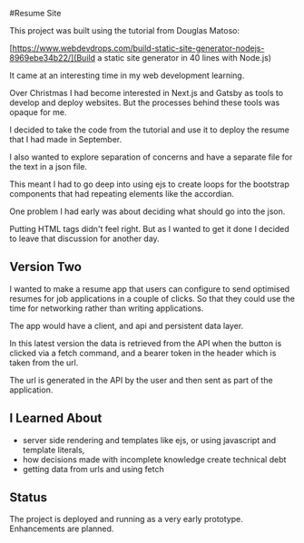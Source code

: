 #Resume Site

This project was built using the tutorial from Douglas Matoso:

[https://www.webdevdrops.com/build-static-site-generator-nodejs-8969ebe34b22/](Build a static site generator in 40 lines with Node.js)

It came at an interesting time in my web development learning.

Over Christmas I had become interested in Next.js and Gatsby as tools 
to develop and deploy websites. But the processes behind these tools 
was opaque for me. 

I decided to take the code from the tutorial and use it to deploy 
the resume that I had made in September.

I also wanted to explore separation of concerns and have a separate 
file for the text in a json file.  

This meant I had to go deep into using ejs to create loops for the 
bootstrap components that had repeating elements like the accordian.

One problem I had early was about deciding what should go into the json.

Putting HTML tags didn't feel right. But as I wanted to get it done I 
decided to leave that discussion for another day.

## Version Two

I wanted to make a resume app that users can configure to send optimised 
resumes for job applications in a couple of clicks. So that they could 
use the time for networking rather than writing applications.

The app would have a client, and api and persistent data layer.

In this latest version the data is retrieved from the API when the button 
is clicked via a fetch command, and a bearer token in the header 
which is taken from the url.

The url is generated in the API by the user and then sent as part of the 
application.

## I Learned About

- server side rendering and templates like ejs, or using javascript and
template literals,
- how decisions made with incomplete knowledge create technical debt
- getting data from urls and using fetch

## Status

The project is deployed and running as a very early prototype. Enhancements 
are planned.  





